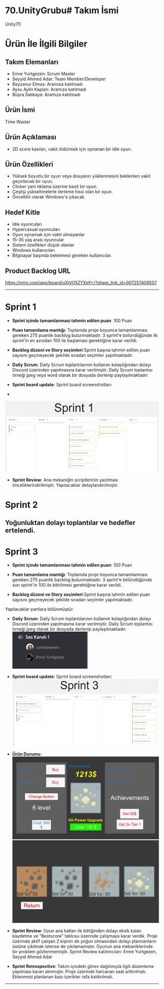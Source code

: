 # 70.UnityGrubu# **Takım İsmi**

Unity70

# Ürün İle İlgili Bilgiler

## Takım Elemanları

- Emre Yurtgezen: Scrum Master
- Seyyid Ahmed Adar: Team Member/Developer
- Beyzanur Elmas: Aramıza katılmadı
- Aysu Aylin Kaplan: Aramıza katılmadı
- Büşra Satıkaya: Aramıza katılmadı

## Ürün İsmi

Time Waster

## Ürün Açıklaması

- 2D score kasılan, vakit öldürmek için oynanan bir idle oyun.

## Ürün Özellikleri

- Yüksek boyutlu bir oyun veya dosyanın yüklenmesini beklerken vakit geçirilecek bir oyun.
- Clicker yani tıklama üzerine basit bir oyun.
- Çeşitşi yükseltmelerle ilerleme hissi olan bir oyun.
- Öncellikli olarak Windows'a çıkacak.

## Hedef Kitle

- Idle oyuncuları
- Hypercasual oyuncuları
- Oyun oynamak için vakti olmayanlar
- 15-35 yaş arası oyuncular
- Sistem özellikleri düşük olanlar
- Windows kullanıcıları
- Bilgisayar başında beklemesi gereken kullanıcılar.

## Product Backlog URL
https://miro.com/app/board/uXjVO5ZYXpY=/?share_link_id=907257406557

---

# Sprint 1

- **Sprint içinde tamamlanması tahmin edilen puan**: 100 Puan

- **Puan tamamlama mantığı**: Toplamda proje boyunca tamamlanması gereken 275 puanlık backlog bulunmaktadır. 3 sprint'e bölündüğünde ilk sprint'in en azından 100 ile başlaması gerektiğine karar verildi.

- **Backlog düzeni ve Story seçimleri**:Sprint başına tahmin edilen puan sayısını geçmeyecek şekilde sıradan seçimler yapılmaktadır.

- **Daily Scrum**: Daily Scrum toplantılarının kullanım kolaylığından dolayı Discord üzerinden yapılmasına karar verilmiştir. Daily Scrum toplantısı örneği jpeg veya word olarak bir dosyada derlenip paylaşılmaktadır:

- **Sprint board update**: Sprint board screenshotları: 
- 
![Backlog 1](https://github.com/YurtgezenEmre/70.UnityGrubu/blob/main/Screenshot_05.png) 

- **Sprint Review**: 
Ana mekaniğin scriptlerinin yazılması önceliklerindirilmiştir. Yapılacaklar detaylandırılmıştır.

# Sprint 2

Yoğunluktan dolayı toplantılar ve hedefler ertelendi.
---

# Sprint 3

- **Sprint içinde tamamlanması tahmin edilen puan**: 100 Puan

- **Puan tamamlama mantığı**: Toplamda proje boyunca tamamlanması gereken 275 puanlık backlog bulunmaktadır. 3 sprint'e bölündüğünde son sprint'in 100 ile bitirilmesi gerektiğine karar verildi.

- **Backlog düzeni ve Story seçimleri**:Sprint başına tahmin edilen puan sayısını geçmeyecek şekilde sıradan seçimler yapılmaktadır.

Yapılacaklar partlara bölünmüştür.

- **Daily Scrum**: Daily Scrum toplantılarının kullanım kolaylığından dolayı Discord üzerinden yapılmasına karar verilmiştir. Daily Scrum toplantısı örneği jpeg olarak bir dosyada derlenip paylaşılmaktadır:
![Backlog 1](https://github.com/YurtgezenEmre/70.UnityGrubu/blob/main/Screenshot_94.png)

- **Sprint board update**: Sprint board screenshotları: 
![Backlog 1](https://github.com/YurtgezenEmre/70.UnityGrubu/blob/main/Screenshot_93.png) 

- **Ürün Durumu**:
![Backlog 1](https://github.com/YurtgezenEmre/70.UnityGrubu/blob/main/Screenshot_95.png)
![Backlog 1](https://github.com/YurtgezenEmre/70.UnityGrubu/blob/main/Screenshot_96.png)

- **Sprint Review**: 
Oyun ana hatları ile bittiğinden dolayı eksik kalan kaydetme ve "Bestscore" tablosu üzerinde çalışmaya karar verdik. Proje üzerinde aktif çalışan 2 kişinin de yoğun olmasından dolayı plannanların üstüne çıkılmak istense de çıkılamamıştır. Oyunun ana mekaniklerinde bir problem gözlenmemiştir.
Sprint Review katılımcıları: Emre Yurtgezen, Seyyid Ahmed Adar

- **Sprint Retrospective**:
Takım içindeki görev dağılımıyla ilgili düzenleme yapılması kararı alınmıştır.
Proje üzerinde harcanan saat arttırılmalı.
Eklenmesi planlanan bazı içerikler rafa kaldırılmalı.


---
